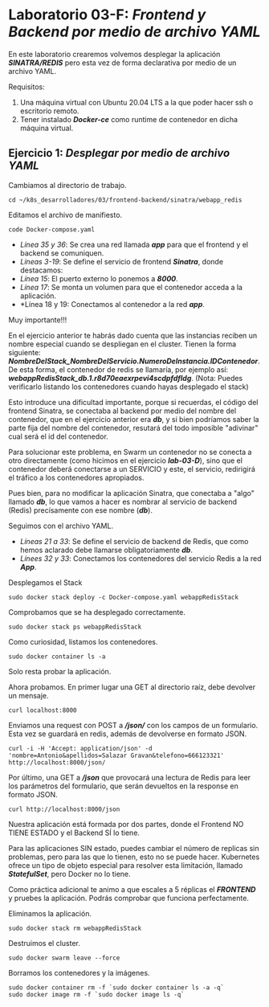 # Laboratorio 03-F: ***Frontend y Backend por medio de archivo YAML***
 
En este laboratorio crearemos volvemos  desplegar la aplicación ***SINATRA/REDIS*** pero esta vez de forma declarativa por medio de un archivo YAML.

Requisitos:

1. Una máquina virtual con Ubuntu 20.04 LTS a la que poder hacer ssh o escritorio remoto.
2. Tener instalado ***Docker-ce*** como runtime de contenedor en dicha máquina virtual.

## Ejercicio 1: ***Desplegar por medio de archivo YAML*** 

Cambiamos al directorio de trabajo.
```
cd ~/k8s_desarrolladores/03/frontend-backend/sinatra/webapp_redis
```

Editamos el archivo de manifiesto.
```
code Docker-compose.yaml
```

* *Línea 35 y 36*: Se crea una red llamada ***app*** para que el frontend y el backend se comuniquen.
* *Líneas 3-19*: Se define el servicio de frontend ***Sinatra***, donde destacamos:
* *Línea 15*: El puerto externo lo ponemos a ***8000***.
* *Línea 17*: Se monta un volumen para que el contenedor acceda a la aplicación.
* *Línea 18 y 19: Conectamos al contenedor a la red ***app***.

Muy importante!!!

En el ejercicio anterior te habrás dado cuenta que las instancias reciben un nombre especial cuando se despliegan en el cluster. Tienen la forma siguiente: ***NombreDelStack_NombreDelServicio.NumeroDeInstancia.IDContenedor***. De esta forma, el contenedor de redis se llamaría, por ejemplo así: ***webappRedisStack_db.1.r8d70eaexrpevi4scdpfdfldg***.
(Nota: Puedes verificarlo listando los contenedores cuando hayas desplegado el stack)         

Esto introduce una dificultad importante, porque si recuerdas, el código del frontend Sinatra, se conectaba al backend por medio del nombre del contenedor, que en el ejercicio anterior era ***db***, y si bien podríamos saber la parte fija del nombre del contenedor, resutará del todo imposible "adivinar" cual será el id del contenedor.

Para solucionar este problema, en Swarm un contenedor no se conecta a otro directamente (como hicimos en el ejercicio ***lab-03-D***), sino que el contenedor deberá conectarse a un SERVICIO y este, el servicio, redirigirá el tráfico a los contenedores apropiados.

Pues bien, para no modificar la aplicación Sinatra, que conectaba a "algo" llamado ***db***, lo que vamos a hacer es nombrar al servicio de backend (Redis) precísamente con ese nombre (***db***).

Seguimos con el archivo YAML.

* *Líneas 21 a 33*: Se define el servicio de backend de Redis, que como hemos aclarado debe llamarse obligatoriamente ***db***.
* *Línees 32 y 33*: Conectamos los contenedores del servicio Redis a la red ***App***.

Desplegamos el Stack
```
sudo docker stack deploy -c Docker-compose.yaml webappRedisStack
```

Comprobamos que se ha desplegado correctamente.
```
sudo docker stack ps webappRedisStack
```

Como curiosidad, listamos los contenedores.
```
sudo docker container ls -a
```

Solo resta probar la aplicación.

Ahora probamos. En primer lugar una GET al directorio raíz, debe devolver un mensaje.
```
curl localhost:8000
```

Enviamos una request con POST a ***/json/*** con los campos de un formulario. Esta vez se guardará en redis, además de devolverse en formato JSON.
```
curl -i -H 'Accept: application/json' -d 'nombre=Antonio&apellidos=Salazar Gravan&telefono=666123321' http://localhost:8000/json/
```

Por último, una GET a ***/json*** que provocará una lectura de Redis para leer los parámetros del formulario, que serán devueltos en la response en formato JSON.
```
curl http://localhost:8000/json
```

Nuestra aplicación está formada por dos partes, donde el Frontend NO TIENE ESTADO y el Backend SÍ lo tiene. 

Para las aplicaciones SIN estado, puedes cambiar el número de replicas sin problemas, pero para las que lo tienen, esto no se puede hacer. Kubernetes ofrece un tipo de objeto especial para resolver esta limitación, llamado ***StatefulSet***, pero Docker no lo tiene.

Como práctica adicional te animo a que escales a 5 réplicas el ***FRONTEND*** y pruebes la aplicación. Podrás comprobar que funciona perfectamente.

Eliminamos la aplicación. 
```
sudo docker stack rm webappRedisStack
```

Destruimos el cluster.
```
sudo docker swarm leave --force
```

Borramos los contenedores y la imágenes.
```
sudo docker container rm -f `sudo docker container ls -a -q`
sudo docker image rm -f `sudo docker image ls -q`
```

